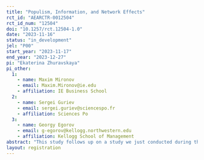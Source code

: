 ```yaml
---
title: "Populism, Information, and Network Effects"
rct_id: "AEARCTR-0012504"
rct_id_num: "12504"
doi: "10.1257/rct.12504-1.0"
date: "2023-11-16"
status: "in_development"
jel: "P00"
start_year: "2023-11-17"
end_year: "2023-12-27"
pi: "Ekaterina Zhuravskaya"
pi_other:
  1:
    - name: Maxim Mironov
    - email: Maxim.Mironov@ie.edu
    - affiliation: IE Business School
  2:
    - name: Sergei Guriev
    - email: sergei.guriev@sciencespo.fr
    - affiliation: Sciences Po
  3:
    - name: Georgy Egorov
    - email: g-egorov@kellogg.northwestern.edu
    - affiliation: Kellogg School of Management
abstract: "This study follows up on a study we just conducted during the 1st round of Argentina Presidential Election on October 22, 2023, which was called "Fighting Populist Misinformation with a Leaflet Campaign". The purpose of the present study is twofold. First, given that Javier Milei made it (together with Sergio Massa) to the 2nd round of the election, this gives us a unique opportunity (rarely available in information treatment experiments as such opportunities are usually unique) to replicate the earlier experiment and check whether it replicates. Second, the preliminary data from the first experiment suggest quite strong network effects - which we thought were likely and planned to measure (and preregistered). Given that, we use the 2nd round as an opportunity to more clearly decompose direct effects from indirect (network) effects. We therefore work with the NGO to send leaflets to a subsample of voters who are supporters of the PJ party and who were in "pure control" departments in the previous ones and were therefore unaffected by our earlier work. These leaflets would provide information about Milei's policy proposals and their consequences. We will then use the official election data (precinct ("mesa")-level) to measure both the direct effect of our campaign on treated voters and the voters treated indirectly through informational spillover / network effects, with the exact proposal for measurement in the pre-analysis plan."
layout: registration
---
```


